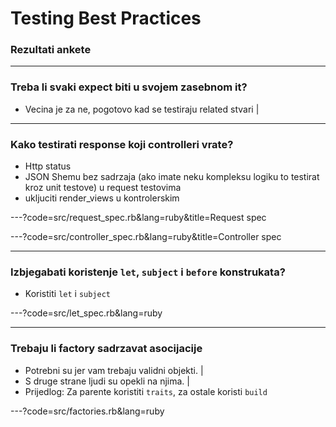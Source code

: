 # Testing Best Practices

### Rezultati ankete

---

### Treba li svaki expect biti u svojem zasebnom it?

- Vecina je za ne, pogotovo kad se testiraju related stvari |

---

### Kako testirati response koji controlleri vrate?

- Http status
- JSON Shemu bez sadrzaja (ako imate neku kompleksu logiku to testirat kroz unit testove) u request testovima
- ukljuciti render_views u kontrolerskim

---?code=src/request_spec.rb&lang=ruby&title=Request spec

---?code=src/controller_spec.rb&lang=ruby&title=Controller spec

---

### Izbjegabati koristenje `let`, `subject` i `before` konstrukata?

- Koristiti `let` i `subject`

---?code=src/let_spec.rb&lang=ruby

---

### Trebaju li factory sadrzavat asocijacije

- Potrebni su jer vam trebaju validni objekti. |
- S druge strane ljudi su opekli na njima. |
- Prijedlog: Za parente koristiti `traits`, za ostale koristi `build`

---?code=src/factories.rb&lang=ruby

